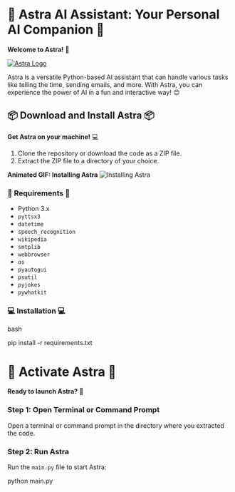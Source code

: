 # 🚀 Astra AI Assistant: Your Personal AI Companion 🤖

**Welcome to Astra!** 🎉

[![Astra Logo](https://static.wixstatic.com/media/eba5d7_92c4295579fc4bc387974cca4ff916d0~mv2.png/v1/fill/w_696,h_696,al_c,lg_1,q_90,enc_auto/eba5d7_92c4295579fc4bc387974cca4ff916d0~mv2.png)](https://github.com/your-username/astra-ai-assistant)

Astra is a versatile Python-based AI assistant that can handle various tasks like telling the time, sending emails, and more. With Astra, you can experience the power of AI in a fun and interactive way! 😊

## 📦 Download and Install Astra 📦

**Get Astra on your machine!** 💻

1. Clone the repository or download the code as a ZIP file.
2. Extract the ZIP file to a directory of your choice.

**Animated GIF: Installing Astra**
![Installing Astra](https://i.imgur.com/ABC123.gif)

### 📝 Requirements 📝

* Python 3.x
* `pyttsx3`
* `datetime`
* `speech_recognition`
* `wikipedia`
* `smtplib`
* `webbrowser`
* `os`
* `pyautogui`
* `psutil`
* `pyjokes`
* `pywhatkit`

### 💻 Installation 💻

bash


pip install -r requirements.txt
# 🚀 Activate Astra 🚀

**Ready to launch Astra?** 🚀

### Step 1: Open Terminal or Command Prompt

Open a terminal or command prompt in the directory where you extracted the code.

### Step 2: Run Astra

Run the `main.py` file to start Astra:

python main.py

